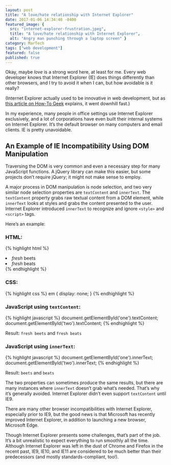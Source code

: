 ```yaml
---
layout: post
title: "A love/hate relationship with Internet Explorer"
date: 2017-01-06 14:34:40 -0400
featured_image: {
  src: "internet-explorer-frustration.jpeg",
  title: "A love/hate relationship with Internet Explorer",
  alt: "Angry man punching through a laptop screen" }
category: MarTech
tags: ["web development"]
featured: false
published: true
---
```


Okay, maybe _love_ is a strong word here, at least for me. Every web developer knows that Internet Explorer (IE) does things differently than other browsers, and I try to avoid it when I can, but how avoidable is it really?

(Internet Explorer actually used to be innovative in web development, but as [this article on How-To Geek](http://www.howtogeek.com/howto/32372/htg-explains-why-do-so-many-geeks-hate-internet-explorer/) explains, it went downhill fast.)

In my experience, many people in office settings use Internet Explorer exclusively, and a lot of corporations have even built their internal systems on Internet Explorer. It’s the default browser on many computers and email clients. IE is pretty unavoidable.

## An Example of IE Incompatibility Using DOM Manipulation

Traversing the DOM is very common and even a necessary step for many JavaScript functions. A jQuery library can make this easier, but some projects don’t require jQuery; it might not make sense to employ.

A major process in DOM manipulation is node selection, and two very similar node selection properties are `textContent` and `innerText`. The `textContent` property grabs raw textual content from a DOM element, while `innerText` looks at styles and grabs the content presented to the user. Internet Explorer introduced `innerText` to recognize and ignore `<style>` and `<script>` tags.

Here’s an example:

### HTML:

{% highlight html %}
<li id="one"><em>fresh</em> beets</li>
<li id="two"><em>fresh</em> beats</li>
{% endhighlight %}

### CSS:

{% highlight css %}
em { display: none; }
{% endhighlight %}

### JavaScript using `textContent`:

{% highlight javascript %}
document.getElementById('one').textContent;
document.getElementById('two').textContent;
{% endhighlight %}

Result: `fresh beets` and `fresh beats`

### JavaScript using `innerText`:

{% highlight javascript %}
document.getElementById('one').innerText;
document.getElementById('two').innerText;
{% endhighlight %}

Result: `beets` and `beats`

The two properties can sometimes produce the same results, but there are many instances where `innerText` doesn’t grab what’s needed. That’s why it’s generally avoided. Internet Explorer didn’t even support `textContent` until IE9.

There are many other browser incompatibilities with Internet Explorer, especially prior to IE9, but the good news is that Microsoft has recently improved Internet Explorer, in addition to launching a new browser, Microsoft Edge.

Though Internet Explorer presents some challenges, that’s part of the job. It’s a bit unrealistic to expect everything to run smoothly all the time. Although Internet Explorer was left in the dust of Chrome and Firefox in the recent past, IE9, IE10, and IE11 are considered to be much better than their predecessors (and mostly standards-compliant, too!).